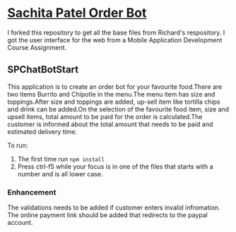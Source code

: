 # <a href="https://github.com/SachitaPatel/SPChatbotStart" target="_blank">Sachita Patel Order Bot</a>

I forked this repository to get all the base files from Richard's respository.
I got the user interface for the web from a Mobile Application Development Course Assignment.

## SPChatBotStart

This application is to create an order bot for your favourite food.There are two items Burrito and Chipotle in the menu.The menu item has size and toppings.After size and toppings are added, up-sell item like tortilla chips and drink can be added.On the selection of the favourite food item, size and upsell items, total amount to be paid for the order is calculated.The customer is informed about the total amount that needs to be paid and estimated delivery time.

To run:

1. The first time run `npm install`
2. Press ctrl-f5 while your focus is in one of the files that starts with a number and is all lower case.

### Enhancement

The validations needs to be added if customer enters invalid infromation.
The online payment link should be added that redirects to the paypal account.